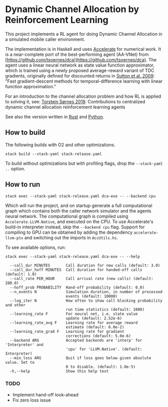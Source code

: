 # Dynamic Channel Allocation by Reinforcement Learning
This project implements a RL agent for doing Dynamic Channel Allocation in a 
simulated mobile caller environment.

The implementation is in Haskell and uses
[Accelerate](https://github.com/AccelerateHS/accelerate/) for numerical work. It
is a near-complete port of the best-performing agent (AA-VNet) from
[https://github.com/tsoernes/dca](https://github.com/tsoernes/dca). The agent
uses a linear neural network as state value function approximator, which is
trained using a newly proposed average-reward variant of TDC gradients,
originally defined for discounted returns in
[Sutton et al. 2009](https://www.ics.uci.edu/~dechter/courses/ics-295/winter-2018/papers/2009-sutton-Fast_gradient-descent.pdf):
"Fast gradient-descent methods for temporal-difference learning with linear function approximation."

For an introduction to the channel allocation problem and how RL 
is applied to solving it, see:
[Torstein Sørnes 2018](
https://brage.bibsys.no/xmlui/bitstream/handle/11250/2562774/19523_FULLTEXT.pdf):
Contributions to centralized dynamic channel allocation reinforcement learning agents

See also the version written in [Rust](https://github.com/tsoernes/rustdca)
and [Python](https://github.com/tsoernes/dca).

## How to build 
The following builds with O2 and other optimizations.
```
stack build --stack-yaml stack-release.yaml
```
To build without optimizations but with profiling flags, drop the `--stack-yaml ..` option.

## How to run
```
stack exec --stack-yaml stack-release.yaml dca-exe -- --backend cpu
```
Which will run the project, and on startup generate a full computational graph which 
contains both the caller network simulator and the agents neural network. 
The computational graph is compiled using `Accelerate.LLVM.Native`, and executed
on the CPU. To use Accelerate's build-in interpreter instead, skip the `--backend cpu` flag.
Support for compiling to GPU can be obtained by adding the dependency 
`accelerate-llvm-ptx` and switching out the imports in `AccUtils.hs`.

To see available options, run:
```
stack exec --stack-yaml stack-release.yaml dca-exe -- --help

  --call_dur MINUTES       Call duration for new calls (default: 3.0)
  --call_dur_hoff MINUTES  Call duration for handed-off calls (default: 1.0)
  --call_rate PER_HOUR     Call arrival rate (new calls) (default: 200.0)
  --hoff_prob PROBABILITY  Hand-off probability (default: 0.0)
  --n_events N             Simulation duration, in number of processed
                           events (default: 10000)
  --log_iter N             How often to show call blocking probability and other
                           run time statistics (default: 1000)
  --learning_rate F        For neural net, i.e. state value
                           update (default: 2.52e-6)
  --learning_rate_avg F    Learning rate for average reward
                           estimate (default: 6.0e-2)
  --learning_rate_grad F   Learning rate for gradient
                           corrections (default: 5.0e-6)
  --backend ARG            Accepted backends are 'interp' for 'Interpreter' and
                           'cpu' for 'LLVM.Native'. (default: Interpreter)
  --min_loss ARG           Quit if loss goes below given absolute value. Set to
                           0 to disable. (default: 1.0e-5)
  -h,--help                Show this help text
```

### TODO
- Implement hand-off look-ahead
- Fix zero loss issue
